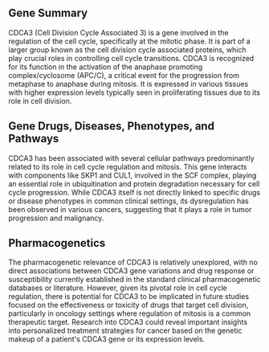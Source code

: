 ## Gene Summary
CDCA3 (Cell Division Cycle Associated 3) is a gene involved in the regulation of the cell cycle, specifically at the mitotic phase. It is part of a larger group known as the cell division cycle associated proteins, which play crucial roles in controlling cell cycle transitions. CDCA3 is recognized for its function in the activation of the anaphase promoting complex/cyclosome (APC/C), a critical event for the progression from metaphase to anaphase during mitosis. It is expressed in various tissues with higher expression levels typically seen in proliferating tissues due to its role in cell division.

## Gene Drugs, Diseases, Phenotypes, and Pathways
CDCA3 has been associated with several cellular pathways predominantly related to its role in cell cycle regulation and mitosis. This gene interacts with components like SKP1 and CUL1, involved in the SCF complex, playing an essential role in ubiquitination and protein degradation necessary for cell cycle progression. While CDCA3 itself is not directly linked to specific drugs or disease phenotypes in common clinical settings, its dysregulation has been observed in various cancers, suggesting that it plays a role in tumor progression and malignancy. 

## Pharmacogenetics
The pharmacogenetic relevance of CDCA3 is relatively unexplored, with no direct associations between CDCA3 gene variations and drug response or susceptibility currently established in the standard clinical pharmacogenetic databases or literature. However, given its pivotal role in cell cycle regulation, there is potential for CDCA3 to be implicated in future studies focused on the effectiveness or toxicity of drugs that target cell division, particularly in oncology settings where regulation of mitosis is a common therapeutic target. Research into CDCA3 could reveal important insights into personalized treatment strategies for cancer based on the genetic makeup of a patient's CDCA3 gene or its expression levels.